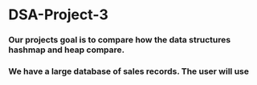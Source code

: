 # DSA-Project-3
### Our projects goal is to compare how the data structures hashmap and heap compare.
### We have a large database of sales records. The user will use 
